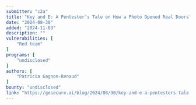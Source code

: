 ```yaml
---
submitter: "c2a"
title: "Key and E: A Pentester’s Tale on How a Photo Opened Real Doors"
date: "2024-08-30"
added: "2024-11-03"
description: ""
vulnerabilities: [
    "Red team"
]
programs: [
    "undisclosed"
]
authors: [
    "Patricia Gagnon-Renaud"
]
bounty: "undisclosed"
link: "https://gosecure.ai/blog/2024/08/30/key-and-e-a-pentesters-tale-on-how-a-photo-opened-real-doors/"
---
```




